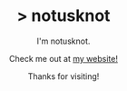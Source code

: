 <h1 align='center'> > notusknot </h1>
<p align='center'>
I'm notusknot.
</p>
<p align='center'>Check me out at <a href="https://notusknot.com"> my website! </a></p>

<p align="center">Thanks for visiting!</p>
